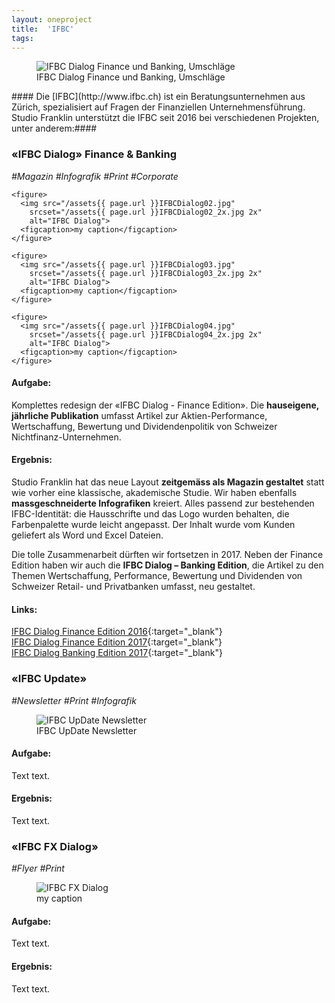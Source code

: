 ```yaml
---
layout: oneproject
title:  'IFBC'
tags:   
---
```

<aside>
    <figure>
      <img src="/assets{{ page.url }}IFBCDialog00.jpg"
        srcset="/assets{{ page.url }}IFBCDialog00_2x.jpg 2x"
        alt="IFBC Dialog Finance und Banking, Umschläge">
      <figcaption>IFBC Dialog Finance und Banking, Umschläge</figcaption>
    </figure>
</aside>
#### Die [IFBC](http://www.ifbc.ch) ist ein Beratungsunternehmen aus Zürich, spezialisiert auf Fragen der Finanziellen Unternehmensführung. Studio Franklin unterstützt die IFBC seit 2016 bei verschiedenen Projekten, unter anderem:####

### &laquo;IFBC Dialog&raquo; Finance & Banking
*#Magazin* *#Infografik* *#Print* *#Corporate*

<aside>

    <figure>
      <img src="/assets{{ page.url }}IFBCDialog02.jpg"
        srcset="/assets{{ page.url }}IFBCDialog02_2x.jpg 2x"
        alt="IFBC Dialog">
      <figcaption>my caption</figcaption>
    </figure>

    <figure>
      <img src="/assets{{ page.url }}IFBCDialog03.jpg"
        srcset="/assets{{ page.url }}IFBCDialog03_2x.jpg 2x"
        alt="IFBC Dialog">
      <figcaption>my caption</figcaption>
    </figure>

    <figure>
      <img src="/assets{{ page.url }}IFBCDialog04.jpg"
        srcset="/assets{{ page.url }}IFBCDialog04_2x.jpg 2x"
        alt="IFBC Dialog">
      <figcaption>my caption</figcaption>
    </figure>
</aside>

#### Aufgabe:
Komplettes redesign der «IFBC Dialog - Finance Edition». Die **hauseigene, jährliche Publikation** umfasst Artikel zur Aktien-Performance, Wertschaffung, Bewertung und Dividendenpolitik von Schweizer Nichtfinanz-Unternehmen.

#### Ergebnis:
Studio Franklin hat das neue Layout **zeitgemäss als Magazin gestaltet** statt wie vorher eine klassische, akademische Studie. Wir haben ebenfalls **massgeschneiderte Infografiken** kreiert. Alles passend zur bestehenden IFBC-Identität: die Hausschrifte und das Logo wurden behalten, die Farbenpalette wurde leicht angepasst. Der Inhalt wurde vom Kunden geliefert als Word und Excel Dateien.

Die tolle Zusammenarbeit dürften wir fortsetzen in 2017. Neben der Finance Edition haben wir auch die **IFBC Dialog – Banking Edition**, die Artikel zu den Themen Wertschaffung, Performance, Bewertung und Dividenden von Schweizer Retail- und Privatbanken umfasst, neu gestaltet.

#### Links:
[IFBC Dialog Finance Edition 2016](http://www.ifbc.ch/tl_files/content/file/publikationen/Dialog/Finance/2016/IFBC_Finance_Dialog_2016.pdf){:target="_blank"} <br>
[IFBC Dialog Finance Edition 2017](http://www.ifbc.ch/tl_files/content/file/publikationen/Dialog/Finance/2017/IFBC_Finance_Dialog_2017.pdf){:target="_blank"}<br>
[IFBC Dialog Banking Edition 2017](http://www.ifbc.ch/tl_files/content/file/publikationen/Dialog/Banking/2017/IFBC_Banking_Dialog_2017.pdf){:target="_blank"}

### «IFBC Update»
*#Newsletter* *#Print* *#Infografik*

<aside>
    <figure>
      <img src="/assets{{ page.url }}IFBCUpDate.jpg"
        srcset="/assets{{ page.url }}IFBCUpDate_2x.jpg 2x"
        alt="IFBC UpDate Newsletter">
      <figcaption>IFBC UpDate Newsletter</figcaption>
    </figure>
</aside>

#### Aufgabe:
Text text.

#### Ergebnis:
Text text.

### &laquo;IFBC FX Dialog&raquo;
*#Flyer* *#Print*

<aside>
    <figure>
      <img src="/assets{{ page.url }}IFBCFX.jpg"
        srcset="/assets{{ page.url }}IFBCFX_2x.jpg 2x"
        alt="IFBC FX Dialog">
      <figcaption>my caption</figcaption>
    </figure>
</aside>

#### Aufgabe:
Text text.

#### Ergebnis:
Text text.
